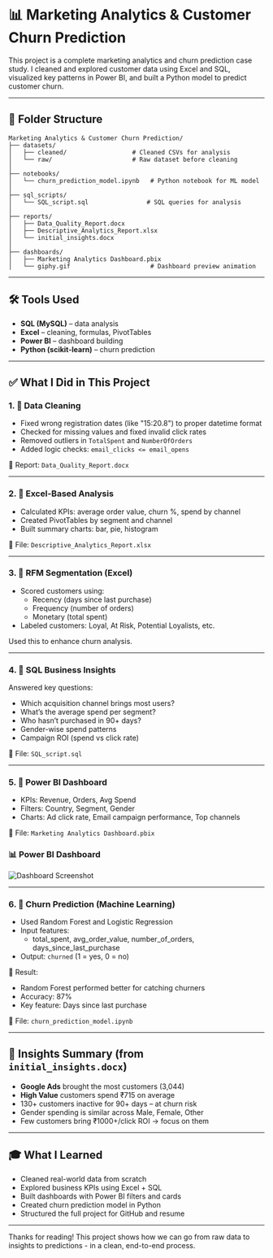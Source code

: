 # 📊 Marketing Analytics & Customer Churn Prediction

This project is a complete marketing analytics and churn prediction case study. I cleaned and explored customer data using Excel and SQL, visualized key patterns in Power BI, and built a Python model to predict customer churn.

---

## 📁 Folder Structure
```
Marketing Analytics & Customer Churn Prediction/
├── datasets/
│   ├── cleaned/                  # Cleaned CSVs for analysis
│   └── raw/                      # Raw dataset before cleaning
│
├── notebooks/
│   └── churn_prediction_model.ipynb   # Python notebook for ML model
│
├── sql_scripts/
│   └── SQL_script.sql                # SQL queries for analysis
│
├── reports/
│   ├── Data_Quality_Report.docx
│   ├── Descriptive_Analytics_Report.xlsx
│   └── initial_insights.docx
│
├── dashboards/
│   ├── Marketing Analytics Dashboard.pbix
│   └── giphy.gif                      # Dashboard preview animation
```

---

## 🛠️ Tools Used
- **SQL (MySQL)** – data analysis
- **Excel** – cleaning, formulas, PivotTables
- **Power BI** – dashboard building
- **Python (scikit-learn)** – churn prediction

---

## ✅ What I Did in This Project

### 1. 🔹 Data Cleaning
- Fixed wrong registration dates (like "15:20.8") to proper datetime format
- Checked for missing values and fixed invalid click rates
- Removed outliers in `TotalSpent` and `NumberOfOrders`
- Added logic checks: `email_clicks <= email_opens`

📄 Report: `Data_Quality_Report.docx`

---

### 2. 🔹 Excel-Based Analysis
- Calculated KPIs: average order value, churn %, spend by channel
- Created PivotTables by segment and channel
- Built summary charts: bar, pie, histogram

📄 File: `Descriptive_Analytics_Report.xlsx`

---

### 3. 🔹 RFM Segmentation (Excel)
- Scored customers using:
  - Recency (days since last purchase)
  - Frequency (number of orders)
  - Monetary (total spent)
- Labeled customers: Loyal, At Risk, Potential Loyalists, etc.

Used this to enhance churn analysis.

---

### 4. 🔹 SQL Business Insights
Answered key questions:
- Which acquisition channel brings most users?
- What’s the average spend per segment?
- Who hasn’t purchased in 90+ days?
- Gender-wise spend patterns
- Campaign ROI (spend vs click rate)

📄 File: `SQL_script.sql`

---

### 5. 🔹 Power BI Dashboard
- KPIs: Revenue, Orders, Avg Spend
- Filters: Country, Segment, Gender
- Charts: Ad click rate, Email campaign performance, Top channels

📁 File: `Marketing Analytics Dashboard.pbix`
### 📊 Power BI Dashboard
![Dashboard Screenshot](images/powerbi_dashboard.png)

---

### 6. 🔹 Churn Prediction (Machine Learning)
- Used Random Forest and Logistic Regression
- Input features:
  - total_spent, avg_order_value, number_of_orders, days_since_last_purchase
- Output: `churned` (1 = yes, 0 = no)

🎯 Result:
- Random Forest performed better for catching churners
- Accuracy: 87%
- Key feature: Days since last purchase

📄 File: `churn_prediction_model.ipynb`

---

## 📌 Insights Summary (from `initial_insights.docx`)
- **Google Ads** brought the most customers (3,044)
- **High Value** customers spend ₹715 on average
- 130+ customers inactive for 90+ days – at churn risk
- Gender spending is similar across Male, Female, Other
- Few customers bring ₹1000+/click ROI → focus on them

---

## 🎓 What I Learned
- Cleaned real-world data from scratch
- Explored business KPIs using Excel + SQL
- Built dashboards with Power BI filters and cards
- Created churn prediction model in Python
- Structured the full project for GitHub and resume

---

Thanks for reading! This project shows how we can go from raw data to insights to predictions - in a clean, end-to-end process.

